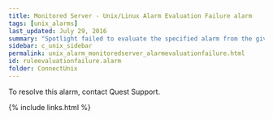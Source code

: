 ```yaml
---
title: ﻿Monitored Server - Unix/Linux Alarm Evaluation Failure alarm
tags: [unix_alarms]
last_updated: July 29, 2016
summary: "Spotlight failed to evaluate the specified alarm from the given collection."
sidebar: c_unix_sidebar
permalink: unix_alarm_monitoredserver_alarmevaluationfailure.html
id: ruleevaluationfailure.alarm
folder: ConnectUnix
---
```



To resolve this alarm, contact Quest Support.


{% include links.html %}
